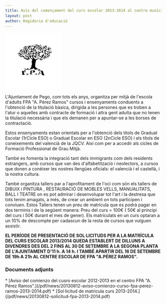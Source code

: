 ```yaml
---
title: Avís del començament del curs escolar 2013-2014 al centre municipal FPA "A.pérez ramos"
layout: post
author: Regidoria d'educació
---
```

<div class="salone-img center">
    <img src="/images/news/20130812-logo-fpa.jpg" alt="logo FPA Perez Ramos" width="180">
</div>

L'Ajuntament de Pego, com tots els anys, organitza per mitjà de l'escola d'adults FPA "A. Pérez Ramos" cursos i ensenyaments conduents a l'obtenció de la titulació bàsica, dirigida a les persones que es troben a l'atur o aquelles amb contracte de formació i altra gent adulta que no tenen la titulació necessària i que els demanen
per a apuntar-se a les borses de contractació.

Estos ensenyaments estan orientats per a l'obtenció dels títols de Graduat Escolar (1rCicle ESO) o Graduat Escolar en ESO (2nCicle ESO) i els títols de coneixements del valencià de la JQCV. Així com per a accedir als cicles de Formació Professional de Grau Mitjà.

També es fomenta la integració tant dels immigrants com dels residents estrangers, amb cursos que van des d'alfabetització i neolectors, a cursos que donen a conèixer les nostres llengües oficials: el valencià i el castellà, i la nostra cultura.

També organitza tallers par a l'aprofitament de l'oci com són els tallers de DIBUIX i PINTURA , RESTAURACIÓ DE MOBLES VELLS, MANUALITATS, BALL I TEATRE on es pot admirar i desenvolupar tot l'art i la destresa que tots tenim amagats, a més, de crear un ambient on tots participen i conviuen. Estos Tallers tenen un preu de matrícula que es podrà pagar en dos terminis i de la següent manera: Preu del curs = 100€ ( 50€ al principi del curs i 50€ durant el mes de gener). Els matriculats en un curs optaran a un 10% de descompte per cadascun de la resta de cursos que vulguen assistir.

**EL PERÍODE DE PRESENTACIÓ DE SOL·LICITUDS PER A LA MATRÍCULA DEL CURS ESCOLAR 2013/2014 QUEDA ESTABLERT DE DILLUNS A DIVENDRES DES DEL 2 FINS AL 30 DE SETEMBRE A LA SEGONA PLANTA DE L'AJUNTAMENT D'11 h. A 14 h. I TAMBÉ APARTIR DEL 16 DE SETEMBRE DE 19h A 21h AL CENTRE ESCOLAR DE FPA "A.PÉREZ RAMOS".**

### Documents adjunts
<div class="pdf-list" markdown="1">
* [Aviso del comienzo del cusro escolar 2012-2013 en el centro FPA "A. Pérez Ramos".](/pdf/news/20130812-aviso-comienzo-curso-fpa-perez-ramos-2013-2014.pdf)
* [Sol·licitud de matricula curs 2013-2014.](/pdf/news/20130812-solicitud-fpa-2013-2014.pdf)
</div>